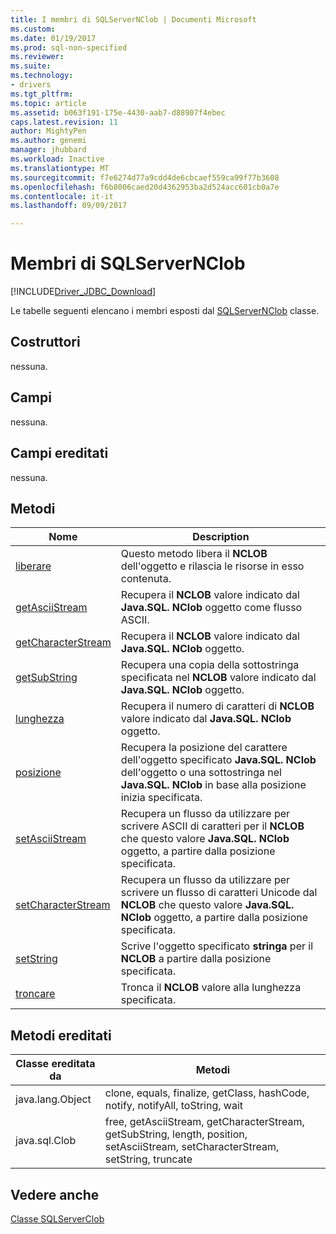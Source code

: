 ```yaml
---
title: I membri di SQLServerNClob | Documenti Microsoft
ms.custom: 
ms.date: 01/19/2017
ms.prod: sql-non-specified
ms.reviewer: 
ms.suite: 
ms.technology:
- drivers
ms.tgt_pltfrm: 
ms.topic: article
ms.assetid: b063f191-175e-4430-aab7-d88907f4ebec
caps.latest.revision: 11
author: MightyPen
ms.author: genemi
manager: jhubbard
ms.workload: Inactive
ms.translationtype: MT
ms.sourcegitcommit: f7e6274d77a9cdd4de6cbcaef559ca99f77b3608
ms.openlocfilehash: f6b8006caed20d4362953ba2d524acc601cb0a7e
ms.contentlocale: it-it
ms.lasthandoff: 09/09/2017

---
```

# <a name="sqlservernclob-members"></a>Membri di SQLServerNClob
[!INCLUDE[Driver_JDBC_Download](../../../includes/driver_jdbc_download.md)]

  Le tabelle seguenti elencano i membri esposti dal [SQLServerNClob](../../../connect/jdbc/reference/sqlservernclob-class.md) classe.  
  
## <a name="constructors"></a>Costruttori  
 nessuna.  
  
## <a name="fields"></a>Campi  
 nessuna.  
  
## <a name="inherited-fields"></a>Campi ereditati  
 nessuna.  
  
## <a name="methods"></a>Metodi  
  
|Nome|Description|  
|----------|-----------------|  
|[liberare](../../../connect/jdbc/reference/free-method-sqlservernclob.md)|Questo metodo libera il **NCLOB** dell'oggetto e rilascia le risorse in esso contenuta.|  
|[getAsciiStream](../../../connect/jdbc/reference/getasciistream-method-sqlservernclob.md)|Recupera il **NCLOB** valore indicato dal **Java.SQL. NClob** oggetto come flusso ASCII.|  
|[getCharacterStream](../../../connect/jdbc/reference/getcharacterstream-method-sqlservernclob.md)|Recupera il **NCLOB** valore indicato dal **Java.SQL. NClob** oggetto.|  
|[getSubString](../../../connect/jdbc/reference/getsubstring-method-sqlservernclob.md)|Recupera una copia della sottostringa specificata nel **NCLOB** valore indicato dal **Java.SQL. NClob** oggetto.|  
|[lunghezza](../../../connect/jdbc/reference/length-method-sqlservernclob.md)|Recupera il numero di caratteri di **NCLOB** valore indicato dal **Java.SQL. NClob** oggetto.|  
|[posizione](../../../connect/jdbc/reference/position-method-sqlservernclob.md)|Recupera la posizione del carattere dell'oggetto specificato **Java.SQL. NClob** dell'oggetto o una sottostringa nel **Java.SQL. NClob** in base alla posizione inizia specificata.|  
|[setAsciiStream](../../../connect/jdbc/reference/setasciistream-method-sqlservernclob.md)|Recupera un flusso da utilizzare per scrivere ASCII di caratteri per il **NCLOB** che questo valore **Java.SQL. NClob** oggetto, a partire dalla posizione specificata.|  
|[setCharacterStream](../../../connect/jdbc/reference/setcharacterstream-method-sqlservernclob.md)|Recupera un flusso da utilizzare per scrivere un flusso di caratteri Unicode dal **NCLOB** che questo valore **Java.SQL. NClob** oggetto, a partire dalla posizione specificata.|  
|[setString](../../../connect/jdbc/reference/setstring-method-sqlservernclob.md)|Scrive l'oggetto specificato **stringa** per il **NCLOB** a partire dalla posizione specificata.|  
|[troncare](../../../connect/jdbc/reference/truncate-method-sqlservernclob.md)|Tronca il **NCLOB** valore alla lunghezza specificata.|  
  
## <a name="inherited-methods"></a>Metodi ereditati  
  
|Classe ereditata da|Metodi|  
|--------------------------|-------------|  
|java.lang.Object|clone, equals, finalize, getClass, hashCode, notify, notifyAll, toString, wait|  
|java.sql.Clob|free, getAsciiStream, getCharacterStream, getSubString, length, position, setAsciiStream, setCharacterStream, setString, truncate|  
  
## <a name="see-also"></a>Vedere anche  
 [Classe SQLServerClob](../../../connect/jdbc/reference/sqlserverclob-class.md)  
  
  


